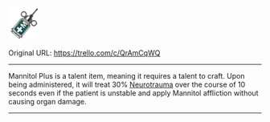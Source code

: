 ![Mannitol Plus.png\|200](./Mannitol%20Plus%20-%20Attachments/6718845db30472d958dd7dc9.png)

Original URL: https://trello.com/c/QrAmCqWQ

---

Mannitol Plus is a talent item, meaning it requires a talent to craft. Upon being administered, it will treat 30% [Neurotrauma](../Head_Brain/Neurotrauma.md) over the course of 10 seconds even if the patient is unstable and apply Mannitol affliction without causing organ damage.

---

